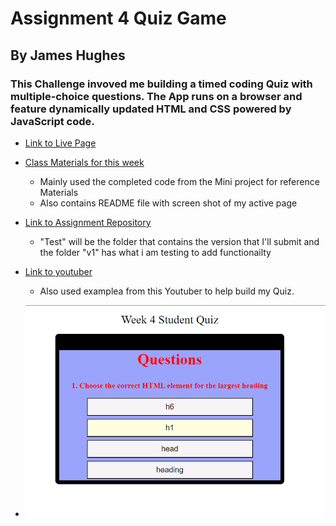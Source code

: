 # Assignment 4 Quiz Game 
## By James Hughes
### This Challenge invoved me building a timed coding Quiz with multiple-choice questions. The App runs on a browser and feature dynamically updated HTML and CSS powered by JavaScript code.
 * [Link to Live Page](https://jameshughes2009.github.io/assignment-4/test/)
 * [Class Materials for this week](https://github.com/Jameshughes2009/Firstday)
    * Mainly used the completed code from the Mini project for reference Materials
    * Also contains README file with screen shot of my active page
* [Link to Assignment Repository](https://github.com/Jameshughes2009/assignment-4)
    * "Test" will be the folder that contains the version that I'll submit and the folder "v1" has what i am testing to add functionailty
* [Link to youtuber](https://www.youtube.com/@GreatStackDev)
    * Also used examplea from this Youtuber to help build my Quiz.
    
* ![Screenshot 2024-01-27 150320](https://github.com/Jameshughes2009/assignment-4/blob/main/test/images/Screenshot%202024-01-27%20150320.png)